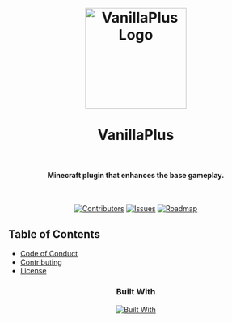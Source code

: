 <h1 align="center">
  <br />
    <a href="https://xodium.org/">
      <img src="https://gist.githubusercontent.com/illyrius666/a38f03b4fbe9b43faa2c5623137c1250/raw/3a1410e77807097bcfbcf963822b41fadd495d9f/xodium.svg" alt="VanillaPlus Logo" width="200">
    </a>
  <br /><br />
  VanillaPlus
  <br />
  <br />
</h1>

<h4 align="center"> Minecraft plugin that enhances the base gameplay. </h4><br />

<div align="center">

[![Contributors][contributors_shield_url]][contributors_url]
[![Issues][issues_shield_url]][issues_url]
[![Roadmap][roadmap_shield_url]][roadmap_url]
</div>

## Table of Contents

- [Code of Conduct][code_of_conduct_url]
- [Contributing][contributing_url]
- [License][license_url]

<div align="center"><h3>Built With</h3>

[![Built With][built_with_shield_url]][built_with_url]
</div>

[built_with_shield_url]: https://skillicons.dev/icons?i=kotlin,gradle,github,githubactions
[built_with_url]: https://skillicons.dev
[code_of_conduct_url]: https://github.com/XodiumSoftware/VanillaPlus?tab=coc-ov-file
[contributing_url]: https://github.com/XodiumSoftware/VanillaPlus/blob/main/CONTRIBUTING.md
[contributors_shield_url]: https://img.shields.io/github/contributors/XodiumSoftware/VanillaPlus?style=for-the-badge&color=blue
[contributors_url]: https://github.com/XodiumSoftware/VanillaPlus/graphs/contributors
[issues_shield_url]: https://img.shields.io/github/issues/XodiumSoftware/VanillaPlus?style=for-the-badge&color=yellow
[issues_url]: https://github.com/XodiumSoftware/VanillaPlus/issues
[license_url]: https://github.com/XodiumSoftware/VanillaPlus?tab=AGPL-3.0-1-ov-file
[roadmap_shield_url]: https://img.shields.io/badge/Roadmap-Click%20Me!-purple.svg?style=for-the-badge
[roadmap_url]: https://github.com/orgs/XodiumSoftware/projects/4
